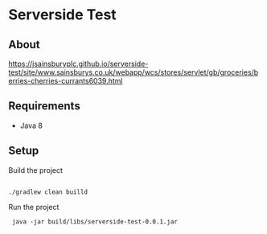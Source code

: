 # Serverside Test

## About

https://jsainsburyplc.github.io/serverside-test/site/www.sainsburys.co.uk/webapp/wcs/stores/servlet/gb/groceries/berries-cherries-currants6039.html


## Requirements

 * Java 8
 
## Setup

Build the project

```

./gradlew clean builld

```
Run the project

```
 java -jar build/libs/serverside-test-0.0.1.jar
```